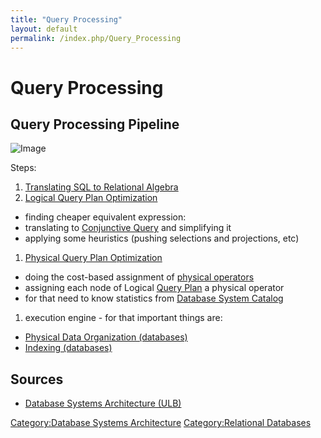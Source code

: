 ```yaml
---
title: "Query Processing"
layout: default
permalink: /index.php/Query_Processing
---
```


# Query Processing

## Query Processing Pipeline
<img src="https://raw.github.com/alexeygrigorev/wiki-figures/master/ulb/dbsa/query-processing-outline.png" alt="Image">

Steps:
1. [Translating SQL to Relational Algebra](Translating_SQL_to_Relational_Algebra)
1. [Logical Query Plan Optimization](Logical_Query_Plan_Optimization)
  - finding cheaper equivalent expression:
  - translating to [Conjunctive Query](Conjunctive_Query) and simplifying it
  - applying some heuristics (pushing selections and projections, etc)
1. [Physical Query Plan Optimization](Physical_Query_Plan_Optimization)
  - doing the cost-based assignment of [physical operators](Physical_Operators_(databases))
  - assigning each node of Logical [Query Plan](Query_Plan) a physical operator
  - for that need to know statistics from [Database System Catalog](Database_System_Catalog) 
1. execution engine - for that important things are:
  - [Physical Data Organization (databases)](Physical_Data_Organization_(databases))
  - [Indexing (databases)](Indexing_(databases))


## Sources
- [Database Systems Architecture (ULB)](Database_Systems_Architecture_(ULB))

[Category:Database Systems Architecture](Category_Database_Systems_Architecture)
[Category:Relational Databases](Category_Relational_Databases)